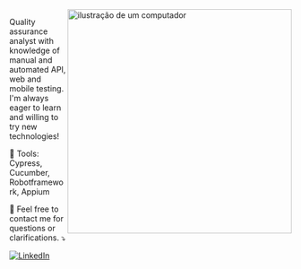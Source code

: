 <img src="https://i.chzbgr.com/full/7777152512/h6E965661/office-cats-co-worker" alt="ilustração de um computador" min-width="400px" max-width="400px" width="400px" align="right">

<p align="left"> 
  Quality assurance analyst with knowledge of manual and automated API, web and mobile testing. I'm always eager to learn and willing to try new technologies!

</p>

<p align="left">
  💼 Tools: Cypress, Cucumber, Robotframework, Appium
</p>

<p align="left">
  💌 Feel free to contact me for questions or clarifications. ⤵️
</p>

<p align="left">
  <a href="#" title="LinkedIn">
  <img src="https://img.shields.io/badge/-Linkedin-0e76a8?style=flat-square&logo=Linkedin&logoColor=white&www.linkedin.com/in/larissabrisola" alt="LinkedIn"/></a>
  
</p>
